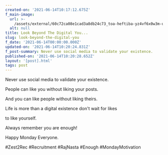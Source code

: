 ```yaml
---
created-on: '2021-06-14T10:17:12.675Z'
f_main-image:
  url: >-
    /assets/external/60c72ca08e1cad3a8db24c73_toa-heftiba-yz4vf6x0w3m-unsplash.jpg
  alt: null
title: Look Beyond The Digital You...
slug: look-beyond-the-digital-you
f_date: '2021-06-14T00:00:00.000Z'
updated-on: '2021-06-14T10:20:24.831Z'
f_post-summary: Never use social media to validate your existence.
published-on: '2021-06-14T10:20:28.652Z'
layout: '[post].html'
tags: post
---
```


Never use social media to validate your existence.

People can like you without liking your posts.

And you can like people without liking theirs.

Life is more than a digital existence don't wait for likes

to like yourself.

Always remember you are enough!

Happy Monday Everyone.

#Zest2Rec #Recruitment #RajNasta #Enough #MondayMotivation

‍

